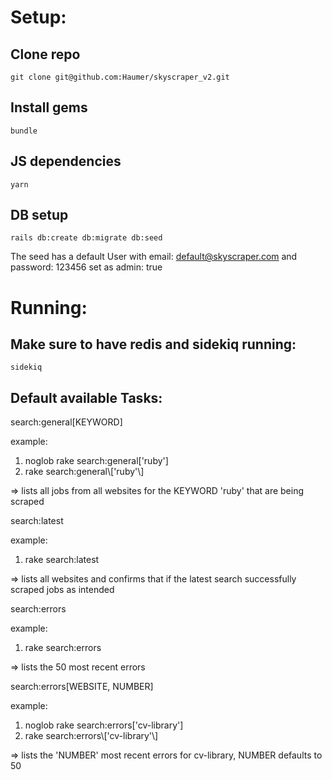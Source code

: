 # Setup:

## Clone repo
```git clone git@github.com:Haumer/skyscraper_v2.git```

## Install gems
```bundle```

## JS dependencies
```yarn```

## DB setup
```rails db:create db:migrate db:seed```

The seed has a default User with email: default@skyscraper.com and password: 123456 set as admin: true

# Running:

## Make sure to have redis and sidekiq running:
```sidekiq```

## Default available Tasks:

search:general[KEYWORD]

example:
1. noglob rake search:general['ruby']
2. rake search:general\\['ruby'\\]

=> lists all jobs from all websites for the KEYWORD 'ruby' that are being
   scraped


search:latest

example:
1. rake search:latest

=> lists all websites and confirms that if the latest search successfully
   scraped jobs as intended


search:errors

example:
1. rake search:errors

=> lists the 50 most recent errors


search:errors[WEBSITE, NUMBER]

example:
1. noglob rake search:errors['cv-library']
2. rake search:errors\\['cv-library'\\]

=> lists the 'NUMBER' most recent errors for cv-library, NUMBER defaults to 50

